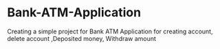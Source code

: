 # Bank-ATM-Application
Creating a simple project for Bank ATM Application for creating account, delete account ,Deposited money, Withdraw amount
